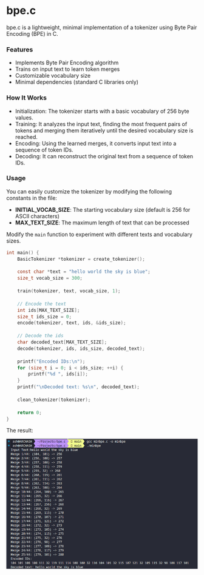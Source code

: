 # bpe.c

bpe.c is a lightweight, minimal implementation of a tokenizer using Byte Pair Encoding (BPE) in C.

### Features
- Implements Byte Pair Encoding algorithm
- Trains on input text to learn token merges
- Customizable vocabulary size
- Minimal dependencies (standard C libraries only)

### How It Works

- Initialization: The tokenizer starts with a basic vocabulary of 256 byte values.
- Training: It analyzes the input text, finding the most frequent pairs of tokens and merging them iteratively until the desired vocabulary size is reached.
- Encoding: Using the learned merges, it converts input text into a sequence of token IDs.
- Decoding: It can reconstruct the original text from a sequence of token IDs.

### Usage


You can easily customize the tokenizer by modifying the following constants in the file:

- <b>INITIAL_VOCAB_SIZE</b>: The starting vocabulary size (default is 256 for ASCII characters)
- <b>MAX_TEXT_SIZE</b>: The maximum length of text that can be processed

Modify the ```main``` function to experiment with different texts and vocabulary sizes.

```C
int main() {
    BasicTokenizer *tokenizer = create_tokenizer();
    
    const char *text = "hello world the sky is blue";
    size_t vocab_size = 300;

    train(tokenizer, text, vocab_size, 1);

    // Encode the text
    int ids[MAX_TEXT_SIZE];
    size_t ids_size = 0;
    encode(tokenizer, text, ids, &ids_size);
    
    // Decode the ids
    char decoded_text[MAX_TEXT_SIZE];
    decode(tokenizer, ids, ids_size, decoded_text);
    
    printf("Encoded IDs:\n");
    for (size_t i = 0; i < ids_size; ++i) {
        printf("%d ", ids[i]);
    }
    printf("\nDecoded text: %s\n", decoded_text);
    
    clean_tokenizer(tokenizer);

    return 0;
}
```

The result:

![Implementation Result](images/BPE_result.png)

